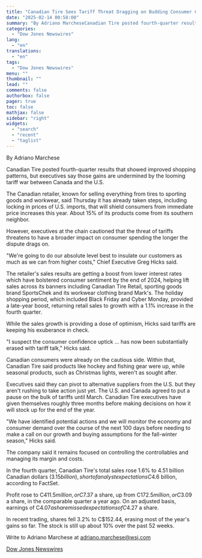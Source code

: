 ```yaml
---
title: "Canadian Tire Sees Tariff Threat Dragging on Budding Consumer Confidence, Sales — Update"
date: "2025-02-14 00:58:00"
summary: "By Adriano MarcheseCanadian Tire posted fourth-quarter results that showed improved shopping patterns, but executives say those gains are undermined by the looming tariff war between Canada and the U.S.The Canadian retailer, known for selling everything from tires to sporting goods and workwear, said Thursday it has already taken steps, including..."
categories:
  - "Dow Jones Newswires"
lang:
  - "en"
translations:
  - "en"
tags:
  - "Dow Jones Newswires"
menu: ""
thumbnail: ""
lead: ""
comments: false
authorbox: false
pager: true
toc: false
mathjax: false
sidebar: "right"
widgets:
  - "search"
  - "recent"
  - "taglist"
---
```


By Adriano Marchese

Canadian Tire posted fourth-quarter results that showed improved shopping patterns, but executives say those gains are undermined by the looming tariff war between Canada and the U.S.

The Canadian retailer, known for selling everything from tires to sporting goods and workwear, said Thursday it has already taken steps, including locking in prices of U.S. imports, that will shield consumers from immediate price increases this year. About 15% of its products come from its southern neighbor.

However, executives at the chain cautioned that the threat of tariffs threatens to have a broader impact on consumer spending the longer the dispute drags on.

"We're going to do our absolute level best to insulate our customers as much as we can from higher costs," Chief Executive Greg Hicks said.

The retailer's sales results are getting a boost from lower interest rates which have bolstered consumer sentiment by the end of 2024, helping lift sales across its banners including Canadian Tire Retail, sporting goods brand SportsChek and its workwear clothing brand Mark's. The holiday shopping period, which included Black Friday and Cyber Monday, provided a late-year boost, returning retail sales to growth with a 1.1% increase in the fourth quarter.

While the sales growth is providing a dose of optimism, Hicks said tariffs are keeping his exuberance in check.

"I suspect the consumer confidence uptick ... has now been substantially erased with tariff talk," Hicks said.

Canadian consumers were already on the cautious side. Within that, Canadian Tire said products like hockey and fishing gear were up, while seasonal products, such as Christmas lights, weren't as sought after.

Executives said they can pivot to alternative suppliers from the U.S. but they aren't rushing to take action just yet. The U.S. and Canada agreed to put a pause on the bulk of tariffs until March. Canadian Tire executives have given themselves roughly three months before making decisions on how it will stock up for the end of the year.

"We have identified potential actions and we will monitor the economy and consumer demand over the course of the next 100 days before needing to make a call on our growth and buying assumptions for the fall-winter season," Hicks said.

The company said it remains focused on controlling the controllables and managing its margin and costs.

In the fourth quarter, Canadian Tire's total sales rose 1.6% to 4.51 billion Canadian dollars ($3.15 billion), short of analyst expectations C$4.6 billion, according to FactSet.

Profit rose to C$411.5 million, or C$7.37 a share, up from C$172.5 million, or C$3.09 a share, in the comparable quarter a year ago. On an adjusted basis, earnings of C$4.07 a share missed expectations of C$4.27 a share.

In recent trading, shares fell 3.2% to C$152.44, erasing most of the year's gains so far. The stock is still up about 10% over the past 52 weeks.

Write to Adriano Marchese at adriano.marchese@wsj.com

[Dow Jones Newswires](https://www.tradingview.com/news/DJN_DN20250213012196:0/)

